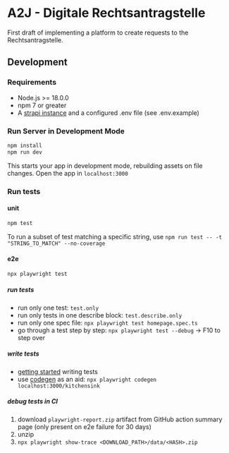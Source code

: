 # A2J - Digitale Rechtsantragstelle

First draft of implementing a platform to create requests to the Rechtsantragstelle.

## Development

### Requirements

- Node.js >= 18.0.0
- npm 7 or greater
- A [strapi instance](https://github.com/digitalservicebund/a2j-rechtsantragstelle-strapi) and a configured .env file (see .env.example)

### Run Server in Development Mode

```sh
npm install
npm run dev
```

This starts your app in development mode, rebuilding assets on file changes.
Open the app in `localhost:3000`

### Run tests

#### unit

```sh
npm test
```

To run a subset of test matching a specific string, use `npm run test -- -t "STRING_TO_MATCH" --no-coverage`

#### e2e

```sh
npx playwright test
```

##### run tests

- run only one test: `test.only`
- run only tests in one describe block: `test.describe.only`
- run only one spec file: `npx playwright test homepage.spec.ts`
- go through a test step by step: `npx playwright test --debug` -> F10 to step over

##### write tests

- [getting started](https://playwright.dev/docs/writing-tests) writing tests
- use [codegen](https://playwright.dev/docs/codegen-intro) as an aid: `npx playwright codegen localhost:3000/kitchensink`

##### debug tests in CI

1. download `playwright-report.zip` artifact from GitHub action summary page (only present on e2e failure for 30 days)
2. unzip
3. `npx playwright show-trace <DOWNLOAD_PATH>/data/<HASH>.zip`
